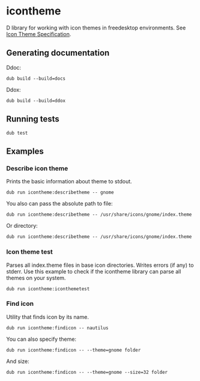 # icontheme

D library for working with icon themes in freedesktop environments. See [Icon Theme Specification](http://standards.freedesktop.org/icon-theme-spec/icon-theme-spec-latest.html).

## Generating documentation

Ddoc:

    dub build --build=docs

Ddox:

    dub build --build=ddox

## Running tests

    dub test

## Examples

### Describe icon theme

Prints the basic information about theme to stdout.

    dub run icontheme:describetheme -- gnome

You also can pass the absolute path to file:

    dub run icontheme:describetheme -- /usr/share/icons/gnome/index.theme

Or directory:

    dub run icontheme:describetheme -- /usr/share/icons/gnome/index.theme

### Icon theme test

Parses all index.theme files in base icon directories. Writes errors (if any) to stderr.
Use this example to check if the icontheme library can parse all themes on your system.

    dub run icontheme:iconthemetest

### Find icon

Utility that finds icon by its name.

    dub run icontheme:findicon -- nautilus

You can also specify theme:

    dub run icontheme:findicon -- --theme=gnome folder

And size:

    dub run icontheme:findicon -- --theme=gnome --size=32 folder


